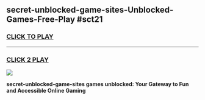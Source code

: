 
## secret-unblocked-game-sites-Unblocked-Games-Free-Play #sct21
<h3>
<a href="https://us.freeplayer.one?title=secret-unblocked-game-sites&ref=9M">CLICK TO PLAY</a></h3>
<hr>

<h3>
<a href="https://us.freeplayer.one?title=secret-unblocked-game-sites&ref=9M">CLICK 2 PLAY</a>
  
</h3>

<a href="https://us.freeplayer.one?title=secret-unblocked-game-sites&ref=9M"><img src="https://clearcache.store/games.png"></a>


**secret-unblocked-game-sites games unblocked: Your Gateway to Fun and Accessible Online Gaming**
